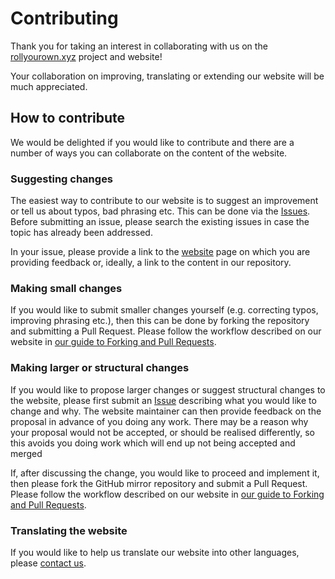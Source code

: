 # Contributing

Thank you for taking an interest in collaborating with us on the [rollyourown.xyz](https://rollyourown.xyz) project and website!

Your collaboration on improving, translating or extending our website will be much appreciated.

## How to contribute

We would be delighted if you would like to contribute and there are a number of ways you can collaborate on the content of the website.

### Suggesting changes

The easiest way to contribute to our website is to suggest an improvement or tell us about typos, bad phrasing etc. This can be done via the [Issues](https://rollyourown.xyz/collaborate/bug_reports_feature_requests_ideas/#where-to-raise-an-issue). Before submitting an issue, please search the existing issues in case the topic has already been addressed.

In your issue, please provide a link to the [website](https://rollyourown.xyz) page on which you are providing feedback or, ideally, a link to the content in our repository.

### Making small changes

If you would like to submit smaller changes yourself (e.g. correcting typos, improving phrasing etc.), then this can be done by forking the repository and submitting a Pull Request. Please follow the workflow described on our website in [our guide to Forking and Pull Requests](https://rollyourown.xyz/collaborate/working_with_git/forking_and_pull_requests/).

### Making larger or structural changes

If you would like to propose larger changes or suggest structural changes to the website, please first submit an [Issue](https://rollyourown.xyz/collaborate/bug_reports_feature_requests_ideas/#where-to-raise-an-issue) describing what you would like to change and why. The website maintainer can then provide feedback on the proposal in advance of you doing any work. There may be a reason why your proposal would not be accepted, or should be realised differently, so this avoids you doing work which will end up not being accepted and merged

If, after discussing the change, you would like to proceed and implement it, then please fork the GitHub mirror repository and submit a Pull Request. Please follow the workflow described on our website in [our guide to Forking and Pull Requests](https://rollyourown.xyz/collaborate/working_with_git/forking_and_pull_requests/).

### Translating the website

If you would like to help us translate our website into other languages, please [contact us](https://rollyourown.xyz/about/contact/#website-translation).
